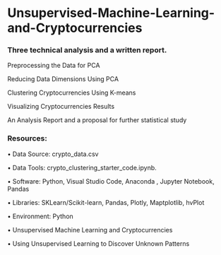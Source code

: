 # Unsupervised-Machine-Learning-and-Cryptocurrencies



###  Three technical analysis and a written report.
Preprocessing the Data for PCA

Reducing Data Dimensions Using PCA

Clustering Cryptocurrencies Using K-means

Visualizing Cryptocurrencies Results

An Analysis Report and a proposal for further statistical study

###  Resources:
• Data Source: crypto_data.csv

• Data Tools: crypto_clustering_starter_code.ipynb.

• Software: Python, Visual Studio Code, Anaconda , Jupyter Notebook, Pandas

• Libraries: SKLearn/Scikit-learn, Pandas, Plotly, Maptplotlib, hvPlot

• Environment: Python 

• Unsupervised Machine Learning and Cryptocurrencies

• Using Unsupervised Learning to Discover Unknown Patterns
